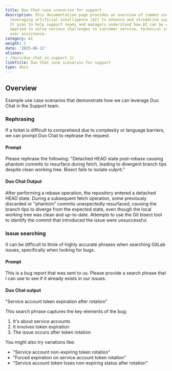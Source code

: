 ```yaml
---
title: Duo Chat case scenarios for support
description: This documentation page provides an overview of common use cases for
  leveraging artificial intelligence (AI) to enhance and streamline support operations.
  It aims to help support teams and managers understand how AI can be effectively
  applied to solve various challenges in customer service, technical support, and
  user assistance.
category: AI
weight: 2
date: '2025-06-12'
aliases:
- /docs/duo_chat_in_support_1/
linkTitle: Duo Chat case scenarios for support
type: docs
---
```


## Overview

Example use case scenarios that demonstrate how we can leverage Duo Chat in the Support team.

### Rephrasing

If a ticket is difficult to comprehend due to complexity or language barriers, we can prompt Duo Chat to rephrase the request.

#### Prompt

Please rephrase the following: "Detached HEAD state post-rebase causing phantom commits to resurface during fetch, leading to divergent branch tips despite clean working tree. Bisect fails to isolate culprit."

#### Duo Chat Output

After performing a rebase operation, the repository entered a detached HEAD state. During a subsequent fetch operation, some previously discarded or "phantom" commits unexpectedly resurfaced, causing the branch tips to diverge from the expected state, even though the local working tree was clean and up-to-date. Attempts to use the Git bisect tool to identify the commit that introduced the issue were unsuccessful.

### Issue searching

It can be difficult to think of highly accurate phrases when searching GitLab issues, specifically when looking for bugs.

#### Prompt

This is a bug report that was sent to us.  Please provide a search phrase that I can use to see if it already exists in our issues.

#### Duo Chat output

"Service account token expiration after rotation"

This search phrase captures the key elements of the bug:

1. It's about service accounts
2. It involves token expiration
3. The issue occurs after token rotation

You might also try variations like:

- "Service account non-expiring token rotation"
- "Forced expiration on service account token rotation"
- "Service account token loses non-expiring status after rotation"
